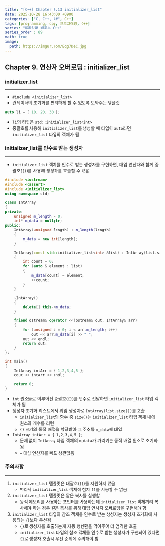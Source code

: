 ```yaml
---
title: "[C++] Chapter 9.13 initializer_list"
date: 2025-10-28 16:43:00 +0900
categories: ["C, C++, C#", C++]
tags: [programming, cpp, 프로그래밍, C++]
series: "따라하며 배우는 C++"
series_order : 89
math: true
image:
  path: https://imgur.com/Eqg7DeC.jpg
---
```


## Chapter 9. 연산자 오버로딩 : initializer_list

### initializer_list

---

- `#include <initializer_list>`
- 컨테이너의 초기화를 편리하게 할 수 있도록 도와주는 템플릿

```cpp
auto li = { 10, 20, 30 };
```

- `li`의 타입은 `std::initializer_list<int>`
- 중괄호를 사용해 `initializer_list`를 생성할 때 타입이 `auto`라면 `initializer_list` 타입의 객체가 됨

### initializer_list를 인수로 받는 생성자

---

- `initializer_list` 객체를 인수로 받는 생성자를 구현하면, 대입 연산자와 함께 중괄호(`{}`)를 사용해 생성자를 호출할 수 있음

```cpp
#include <iostream>
#include <cassert>
#include <initializer_list>
using namespace std;

class IntArray
{
private:
    unsigned m_length = 0;
    int* m_data = nullptr;
public:
    IntArray(unsigned length) : m_length(length)
    {
        m_data = new int[length];
    }

    IntArray(const std::initializer_list<int> &list) : IntArray(list.size())
    {
        int count = 0;
        for (auto & element : list)
        {
            m_data[count] = element;
            ++count;
        }
    }

    ~IntArray()
    {
        delete[] this->m_data;
    }

    friend ostream& operator <<(ostream& out, IntArray& arr)
    {
        for (unsigned i = 0; i < arr.m_length; i++)
            out << arr.m_data[i] >> " ";
        out << endl;
        return out;
    }
};

int main()
{
    IntArray intArr = { 1,2,3,4,5 };
    cout << intArr << endl;

    return 0;
}
```

- `int` 원소들로 이루어진 중괄호(`{}`)를 인수로 전달하면 `initializer_list` 타입 객체가 됨
- 생성자 초기화 리스트에서 위임 생성자로 `IntArray(list.size())`를 호출
  - `initializer_list`의 함수 중 `size()`는 `initializer_list` 타입 객체 내에 원소의 개수를 리턴
  - `{}` 크기의 동적 배열을 할당받아 그 주소를 `m_data`에 대입
- `IntArray intArr = { 1,2,3,4,5 };`
  - 문제 없이 `IntArray` 타입 객체의 `m_data`가 가리키는 동적 배열 원소로 초기화됨
  - `=` 대입 연산자를 빼도 상관없음

### 주의사항

---

1. `initializer_list` 템플릿은 대괄호(`[]`)를 지원하지 않음
   - 따라서 `initializer_list` 객체에 첨자 `[]`를 사용할 수 없음
2. `initializer_list` 템플릿은 얕은 복사를 실행함
   - 동적 메모리를 사용하는 포인터를 사용하는데 `initializer_list` 객체끼리 복사해야 하는 경우 깊은 복사를 위해 대입 연사자 오버로딩을 구현해야 함
3. `initializer_list` 타입의 참조 객체를 인수로 받는 생성자는 생성자 초기화에 사용되는 `{}`보다 우선됨
   - `{}`로 생성자를 호출하는게 자동 형변환을 막아주어 더 엄격한 호출
   - `initializer_list` 타입의 참조 객체를 인수로 받는 생성자가 구현되어 있다면 `{}`로 생성자 호출시 우선 순위에 주의해야 함
